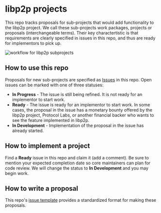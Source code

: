 # libp2p projects

This repo tracks proposals for sub-projects that would add functionality to the libp2p project.  We call these sub-projects work packages, projects or proposals (interchangeable terms).  Their key charactertistic is that requirements are clearly specified in issues in this repo, and thus are ready for implementors to pick up.

![workflow for libp2p subprojects](https://github.com/libp2p/projects/blob/master/assets/work-packages-workflow.png.001.png)

## How to use this repo

Proposals for new sub-projects are specified as [Issues](issues) in this repo. Open issues can be marked with one of three statuses:

- **In Progress** - The issue is still being refined.  It is not ready for an implementor to start work.
- **Ready** - The issue is ready for an implementor to start work.  In some cases, the proposal in the issue has a monetary bounty offered by the libp2p project, Protocol Labs, or another financial backer who wants to see the feature implemented in libp2p.
- **In Development** - Implementation of the proposal in the issue has already started.

## How to implement a project

Find a **Ready** issue in this repo and claim it (add a comment).  Be sure to mention your expected completion date so core maintainers can plan for code review.  We will change the status to **In Development** and you may begin work.

## How to write a proposal

This repo's [issue template](issue_template.md) provides a standardized format for making these proposals.

